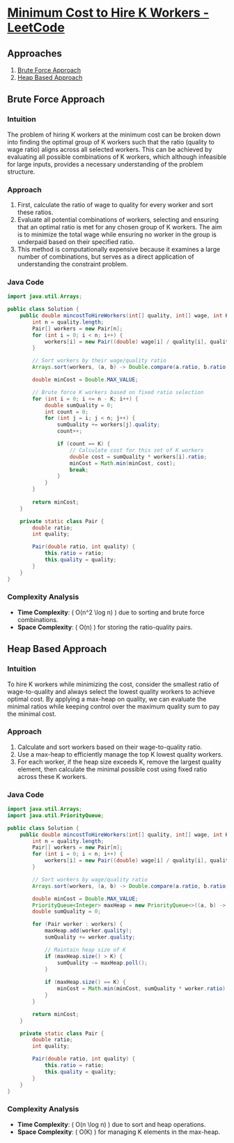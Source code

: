 # [Minimum Cost to Hire K Workers - LeetCode](https://leetcode.com/problems/minimum-cost-to-hire-k-workers/)

## Approaches

1. [Brute Force Approach](#brute-force-approach)
2. [Heap Based Approach](#heap-based-approach)

## Brute Force Approach

### Intuition

The problem of hiring K workers at the minimum cost can be broken down into finding the optimal group of K workers such that the ratio (quality to wage ratio) aligns across all selected workers. This can be achieved by evaluating all possible combinations of K workers, which although infeasible for large inputs, provides a necessary understanding of the problem structure.

### Approach

1. First, calculate the ratio of wage to quality for every worker and sort these ratios.
2. Evaluate all potential combinations of workers, selecting and ensuring that an optimal ratio is met for any chosen group of K workers. The aim is to minimize the total wage while ensuring no worker in the group is underpaid based on their specified ratio.
3. This method is computationally expensive because it examines a large number of combinations, but serves as a direct application of understanding the constraint problem.

### Java Code

```java
import java.util.Arrays;

public class Solution {
    public double mincostToHireWorkers(int[] quality, int[] wage, int K) {
        int n = quality.length;
        Pair[] workers = new Pair[n];
        for (int i = 0; i < n; i++) {
            workers[i] = new Pair((double) wage[i] / quality[i], quality[i]);
        }

        // Sort workers by their wage/quality ratio
        Arrays.sort(workers, (a, b) -> Double.compare(a.ratio, b.ratio));

        double minCost = Double.MAX_VALUE;

        // Brute force K workers based on fixed ratio selection
        for (int i = 0; i <= n - K; i++) {
            double sumQuality = 0;
            int count = 0;
            for (int j = i; j < n; j++) {
                sumQuality += workers[j].quality;
                count++;

                if (count == K) {
                    // Calculate cost for this set of K workers
                    double cost = sumQuality * workers[i].ratio;
                    minCost = Math.min(minCost, cost);
                    break;
                }
            }
        }
        
        return minCost;
    }

    private static class Pair {
        double ratio;
        int quality;

        Pair(double ratio, int quality) {
            this.ratio = ratio;
            this.quality = quality;
        }
    }
}
```

### Complexity Analysis

- **Time Complexity**: \( O(n^2 \log n) \) due to sorting and brute force combinations.
- **Space Complexity**: \( O(n) \) for storing the ratio-quality pairs.

## Heap Based Approach

### Intuition

To hire K workers while minimizing the cost, consider the smallest ratio of wage-to-quality and always select the lowest quality workers to achieve optimal cost. By applying a max-heap on quality, we can evaluate the minimal ratios while keeping control over the maximum quality sum to pay the minimal cost.

### Approach

1. Calculate and sort workers based on their wage-to-quality ratio. 
2. Use a max-heap to efficiently manage the top K lowest quality workers.
3. For each worker, if the heap size exceeds K, remove the largest quality element, then calculate the minimal possible cost using fixed ratio across these K workers.

### Java Code

```java
import java.util.Arrays;
import java.util.PriorityQueue;

public class Solution {
    public double mincostToHireWorkers(int[] quality, int[] wage, int K) {
        int n = quality.length;
        Pair[] workers = new Pair[n];
        for (int i = 0; i < n; i++) {
            workers[i] = new Pair((double) wage[i] / quality[i], quality[i]);
        }

        // Sort workers by wage/quality ratio
        Arrays.sort(workers, (a, b) -> Double.compare(a.ratio, b.ratio));

        double minCost = Double.MAX_VALUE;
        PriorityQueue<Integer> maxHeap = new PriorityQueue<>((a, b) -> b - a);
        double sumQuality = 0;

        for (Pair worker : workers) {
            maxHeap.add(worker.quality);
            sumQuality += worker.quality;

            // Maintain heap size of K
            if (maxHeap.size() > K) {
                sumQuality -= maxHeap.poll();
            }
            
            if (maxHeap.size() == K) {
                minCost = Math.min(minCost, sumQuality * worker.ratio);
            }
        }

        return minCost;
    }

    private static class Pair {
        double ratio;
        int quality;

        Pair(double ratio, int quality) {
            this.ratio = ratio;
            this.quality = quality;
        }
    }
}
```

### Complexity Analysis

- **Time Complexity**: \( O(n \log n) \) due to sort and heap operations.
- **Space Complexity**: \( O(K) \) for managing K elements in the max-heap.

